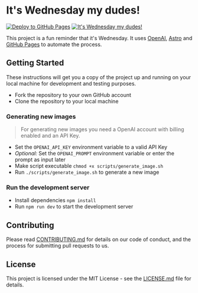# It's Wednesday my dudes!

[![Deploy to GitHub Pages](https://github.com/grbrlks/its-wednesday-my-dudes/actions/workflows/deploy.yaml/badge.svg)](https://github.com/grbrlks/its-wednesday-my-dudes/actions/workflows/deploy.yaml) [![It's Wednesday my dudes!](https://github.com/grbrlks/its-wednesday-my-dudes/actions/workflows/wednesday.yaml/badge.svg)](https://github.com/grbrlks/its-wednesday-my-dudes/actions/workflows/wednesday.yaml)

This project is a fun reminder that it's Wednesday. It uses [OpenAI](https://openai.com/), [Astro](https://astro.build/) and [GitHub Pages](https://docs.github.com/en/pages) to automate the process.

## Getting Started

These instructions will get you a copy of the project up and running on your local machine for development and testing purposes.

* Fork the repository to your own GitHub account
* Clone the repository to your local machine

### Generating new images

>For generating new images you need a OpenAI account with billing enabled and an API Key.

* Set the `OPENAI_API_KEY` environment variable to a valid API Key
* *Optional:* Set the `OPENAI_PROMPT` environment variable or enter the prompt as input later
* Make script executable `chmod +x scripts/generate_image.sh`
* Run `./scripts/generate_image.sh` to generate a new image

### Run the development server

* Install dependencies `npm install`
* Run `npm run dev` to start the development server

## Contributing

Please read [CONTRIBUTING.md](./CONTRIBUTING.md) for details on our code of conduct, and the process for submitting pull requests to us.

## License

This project is licensed under the MIT License - see the [LICENSE.md](./LICENSE) file for details.
